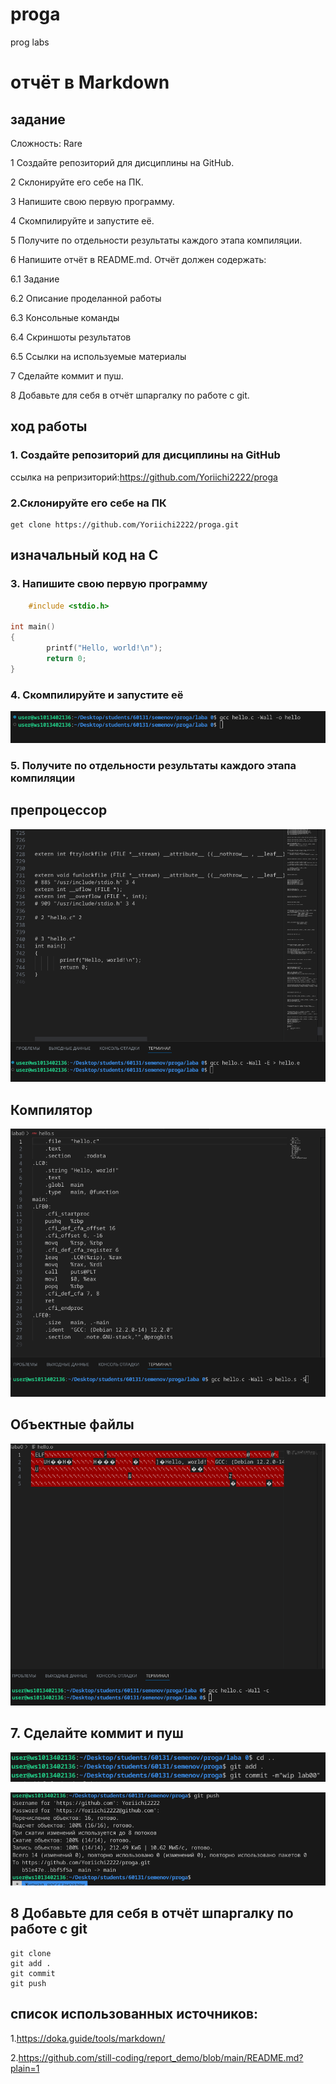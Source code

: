 # proga
prog labs
# отчёт в Markdown
## задание
Сложность:
    Rare

1 Создайте репозиторий для дисциплины на GitHub.

2 Склонируйте его себе на ПК.

3 Напишите свою первую программу.

4 Скомпилируйте и запустите её.

5 Получите по отдельности результаты каждого этапа компиляции.

6 Напишите отчёт в README.md. Отчёт должен содержать:

6.1 Задание

6.2 Описание проделанной работы

6.3 Консольные команды

6.4 Скриншоты результатов

6.5 Ссылки на используемые материалы

7 Сделайте коммит и пуш.

8 Добавьте для себя в отчёт шпаргалку по работе с git.

## ход работы
### 1. Создайте репозиторий для дисциплины на GitHub
ссылка на репризиторий:https://github.com/Yoriichi2222/proga
### 2.Склонируйте его себе на ПК 
```shell
get clone https://github.com/Yoriichi2222/proga.git
```

## изначальный код на С
### 3. Напишите свою первую программу
```c
    #include <stdio.h>

int main()
{
        printf("Hello, world!\n");
        return 0;
}
```
### 4. Скомпилируйте и запустите её
![Alt text ](image-2.png)

### 5. Получите по отдельности результаты каждого этапа компиляции
## препроцессор
![Alt text](image-1.png)


## Компилятор
![Alt text](image-3.png)
## Объектные файлы 
![Alt text](image-5.png)
## 7. Сделайте коммит и пуш
![Alt text](image-4.png)

![Alt text](image-6.png)
 ## 8 Добавьте для себя в отчёт шпаргалку по работе с git
 ```shell
 git clone
 git add .
 git commit
 git push
 ```
 ## список использованных источников:
1.https://doka.guide/tools/markdown/

2.https://github.com/still-coding/report_demo/blob/main/README.md?plain=1
